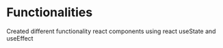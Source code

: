 # Functionalities
Created different functionality react components using react useState and useEffect

